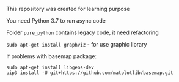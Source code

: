This repository was created for learning purpose

You need Python 3.7 to run async code

Folder `pure_python` contains legacy code, it need refactoring

`sudo apt-get install graphviz` - for use graphic library

If problems with basemap package:

`sudo apt-get install libgeos-dev` 
<br>
`pip3 install -U git+https://github.com/matplotlib/basemap.git`